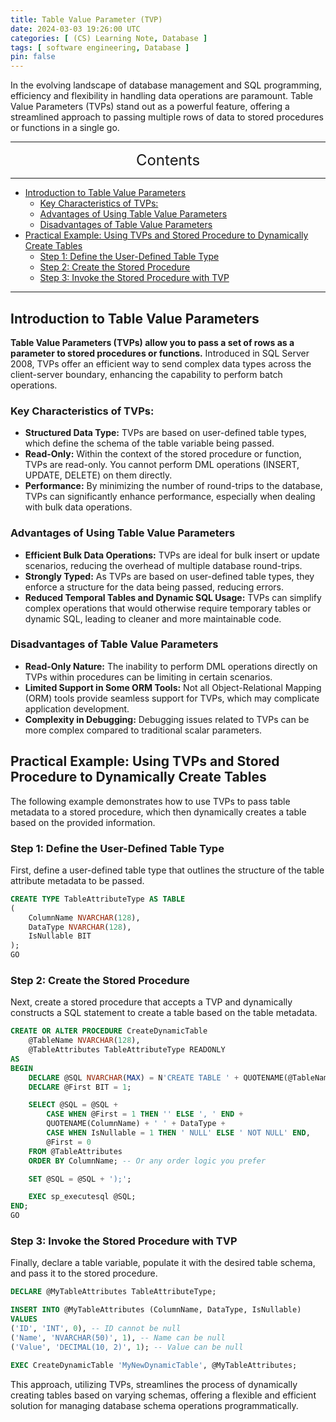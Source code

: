 ```yaml
---
title: Table Value Parameter (TVP)
date: 2024-03-03 19:26:00 UTC
categories: [ (CS) Learning Note, Database ]
tags: [ software engineering, Database ]
pin: false
---
```


In the evolving landscape of database management and SQL programming, efficiency and flexibility in handling data operations are paramount. Table Value Parameters (TVPs) stand out as a powerful feature, offering a streamlined approach to passing multiple rows of data to stored procedures or functions in a single go.

---
<center><font size='5'> Contents </font></center>

---

<!-- TOC -->
  * [Introduction to Table Value Parameters](#introduction-to-table-value-parameters)
    * [Key Characteristics of TVPs:](#key-characteristics-of-tvps)
    * [Advantages of Using Table Value Parameters](#advantages-of-using-table-value-parameters)
    * [Disadvantages of Table Value Parameters](#disadvantages-of-table-value-parameters)
  * [Practical Example: Using TVPs and Stored Procedure to Dynamically Create Tables](#practical-example-using-tvps-and-stored-procedure-to-dynamically-create-tables)
    * [Step 1: Define the User-Defined Table Type](#step-1-define-the-user-defined-table-type)
    * [Step 2: Create the Stored Procedure](#step-2-create-the-stored-procedure)
    * [Step 3: Invoke the Stored Procedure with TVP](#step-3-invoke-the-stored-procedure-with-tvp)
<!-- TOC -->

---

## Introduction to Table Value Parameters

**Table Value Parameters (TVPs) allow you to pass a set of rows as a parameter to stored procedures or functions.** Introduced in SQL Server 2008, TVPs offer an efficient way to send complex data types across the client-server boundary, enhancing the capability to perform batch operations.

### Key Characteristics of TVPs:

- **Structured Data Type:** TVPs are based on user-defined table types, which define the schema of the table variable being passed.
- **Read-Only:** Within the context of the stored procedure or function, TVPs are read-only. You cannot perform DML operations (INSERT, UPDATE, DELETE) on them directly.
- **Performance:** By minimizing the number of round-trips to the database, TVPs can significantly enhance performance, especially when dealing with bulk data operations.

### Advantages of Using Table Value Parameters

- **Efficient Bulk Data Operations:** TVPs are ideal for bulk insert or update scenarios, reducing the overhead of multiple database round-trips.
- **Strongly Typed:** As TVPs are based on user-defined table types, they enforce a structure for the data being passed, reducing errors.
- **Reduced Temporal Tables and Dynamic SQL Usage:** TVPs can simplify complex operations that would otherwise require temporary tables or dynamic SQL, leading to cleaner and more maintainable code.

### Disadvantages of Table Value Parameters

- **Read-Only Nature:** The inability to perform DML operations directly on TVPs within procedures can be limiting in certain scenarios.
- **Limited Support in Some ORM Tools:** Not all Object-Relational Mapping (ORM) tools provide seamless support for TVPs, which may complicate application development.
- **Complexity in Debugging:** Debugging issues related to TVPs can be more complex compared to traditional scalar parameters.

## Practical Example: Using TVPs and Stored Procedure to Dynamically Create Tables

The following example demonstrates how to use TVPs to pass table metadata to a stored procedure, which then dynamically creates a table based on the provided information.

### Step 1: Define the User-Defined Table Type

First, define a user-defined table type that outlines the structure of the table attribute metadata to be passed.

```sql
CREATE TYPE TableAttributeType AS TABLE
(
    ColumnName NVARCHAR(128),
    DataType NVARCHAR(128),
    IsNullable BIT
);
GO
```

### Step 2: Create the Stored Procedure

Next, create a stored procedure that accepts a TVP and dynamically constructs a SQL statement to create a table based on the table metadata.

```sql
CREATE OR ALTER PROCEDURE CreateDynamicTable
    @TableName NVARCHAR(128),
    @TableAttributes TableAttributeType READONLY
AS
BEGIN
    DECLARE @SQL NVARCHAR(MAX) = N'CREATE TABLE ' + QUOTENAME(@TableName) + ' (';
    DECLARE @First BIT = 1;

    SELECT @SQL = @SQL +
        CASE WHEN @First = 1 THEN '' ELSE ', ' END +
        QUOTENAME(ColumnName) + ' ' + DataType + 
        CASE WHEN IsNullable = 1 THEN ' NULL' ELSE ' NOT NULL' END,
        @First = 0
    FROM @TableAttributes
    ORDER BY ColumnName; -- Or any order logic you prefer

    SET @SQL = @SQL + ');';

    EXEC sp_executesql @SQL;
END;
GO
```

### Step 3: Invoke the Stored Procedure with TVP

Finally, declare a table variable, populate it with the desired table schema, and pass it to the stored procedure.

```sql
DECLARE @MyTableAttributes TableAttributeType;

INSERT INTO @MyTableAttributes (ColumnName, DataType, IsNullable)
VALUES 
('ID', 'INT', 0), -- ID cannot be null
('Name', 'NVARCHAR(50)', 1), -- Name can be null
('Value', 'DECIMAL(10, 2)', 1); -- Value can be null

EXEC CreateDynamicTable 'MyNewDynamicTable', @MyTableAttributes;
```

This approach, utilizing TVPs, streamlines the process of dynamically creating tables based on varying schemas, offering a flexible and efficient solution for managing database schema operations programmatically.
